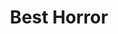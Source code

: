 ---
title: "Best Horror"
edition: 2017
film: alien-covenant.md
image: https://m.media-amazon.com/images/M/MV5BODAwNDUzNTU0Ml5BMl5BanBnXkFtZTgwMTExMDU5MDI@._V1_FMjpg_UX1280_.jpg
type: award
weight: 17
---